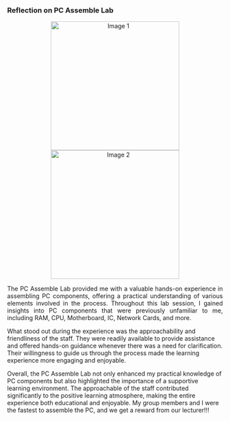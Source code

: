 ### Reflection on PC Assemble Lab

<p align="center">
    <img src="https://github.com/tkeqin/PC-Assemble-Lab-/assets/148413538/3c8e75d8-24da-4acf-b102-cad4adafcf01" width="300" alt="Image 1">
    <img src="https://github.com/tkeqin/PC-Assemble-Lab-/assets/148413538/bd26988f-2513-4e25-8bf3-8fd81b0c7855" width="300" alt="Image 2">
</p>

<p align="justify">
  The PC Assemble Lab provided me with a valuable hands-on experience in assembling PC components, offering a practical understanding of various elements involved in the process. Throughout this lab session, I gained insights into PC components that were previously unfamiliar to me, including RAM, CPU, Motherboard, IC, Network Cards, and more.

  What stood out during the experience was the approachability and friendliness of the staff. They were readily available to provide assistance and offered hands-on guidance whenever there was a need for clarification. Their willingness to guide us through the process made the learning experience more engaging and enjoyable.

Overall, the PC Assemble Lab not only enhanced my practical knowledge of PC components but also highlighted the importance of a supportive learning environment. The approachable of the staff contributed significantly to the positive learning atmosphere, making the entire experience both educational and enjoyable. My group members and I were the fastest to assemble the PC, and we get a reward from our lecturer!!!

</p>
